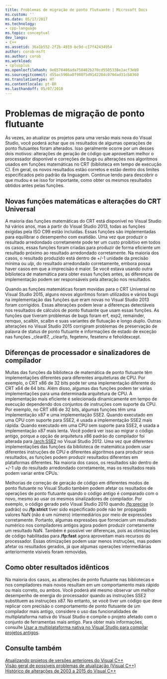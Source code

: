 ```yaml
---
title: Problemas de migração de ponto flutuante | Microsoft Docs
ms.custom: ''
ms.date: 05/17/2017
ms.technology:
- cpp-language
ms.topic: conceptual
dev_langs:
- C++
ms.assetid: 36a1b552-2f2b-4919-bc9d-c17f42434954
author: corob-msft
ms.author: corob
ms.workload:
- cplusplus
ms.openlocfilehash: 0e6578486ada758482b270cd5505338e2acf3eb9
ms.sourcegitcommit: d55ac596ba8f908f5d91d228dc070dad31cb8360
ms.translationtype: HT
ms.contentlocale: pt-BR
ms.lasthandoff: 05/07/2018
---
```

# <a name="floating-point-migration-issues"></a>Problemas de migração de ponto flutuante  
  
Às vezes, ao atualizar os projetos para uma versão mais nova do Visual Studio, você poderá achar que os resultados de algumas operações de ponto flutuantes foram alterados. Isso geralmente ocorre por um desses dois motivos: alterações de geração de código que aproveitam melhor o processador disponível e correções de bugs ou alterações nos algoritmos usados em funções matemáticas no CRT (biblioteca em tempo de execução C). Em geral, os novos resultados estão corretos e estão dentro dos limites especificados pelo padrão da linguagem. Continue lendo para descobrir o que mudou e se isso for importante, como obter os mesmos resultados obtidos antes pelas funções.  

## <a name="new-math-functions-and-universal-crt-changes"></a>Novas funções matemáticas e alterações do CRT Universal  
  
A maioria das funções matemáticas do CRT está disponível no Visual Studio há vários anos, mas a partir do Visual Studio 2013, todas as funções exigidas pela ISO C99 estão incluídas. Essas funções são implementadas para equilibrar o desempenho com exatidão. Uma vez que produzir o resultado arredondado corretamente pode ter um custo proibitivo em todos os casos, essas funções foram criadas para produzir de forma eficiente um resultado próximo ao resultado arredondado corretamente. Na maioria dos casos, o resultado produzido está dentro de +/-1 unidade da precisão mínima ou *ulp*, do resultado arredondado corretamente, embora possa haver casos em que a imprecisão é maior. Se você estava usando outra biblioteca de matemática para obter essas funções antes, as diferenças de implementação podem ser responsáveis pela alteração nos resultados.   
    
Quando as funções matemáticas foram movidas para o CRT Universal no Visual Studio 2015, alguns novos algoritmos foram utilizados e vários bugs na implementação das funções que eram novas no Visual Studio 2013 foram corrigidos. Essas alterações podem levar a diferenças detectáveis nos resultados de cálculos de ponto flutuante que usam essas funções. As funções que tiveram problemas de bugs foram erf, exp2, remainder, remquo, scalbln, scalbn e suas variantes de flutuação e longo duplo.  Outras alterações no Visual Studio 2015 corrigiram problemas de preservação de palavra de status de ponto flutuante e informações de estado de exceção nas funções _clear87, _clearfp, fegetenv, fesetenv e feholdexcept.  
  
## <a name="processor-differences-and-compiler-flags"></a>Diferenças de processador e sinalizadores de compilador  
  
Muitas das funções da biblioteca de matemática de ponto flutuante têm implementações diferentes para diferentes arquiteturas de CPU. Por exemplo, o CRT x86 de 32 bits pode ter uma implementação diferente do CRT x64 de 64 bits. Além disso, algumas das funções podem ter várias implementações para uma determinada arquitetura de CPU. A implementação mais eficiente é selecionada dinamicamente em tempo de execução dependendo dos conjuntos de instruções com suporte da CPU. Por exemplo, no CRT x86 de 32 bits, algumas funções têm uma implementação x87 e uma implementação SSE2. Quando executado em uma CPU com suporte para SSE2, é usada a implementação SSE2 mais rápida. Quando executado em uma CPU sem suporte para SSE2, é usada a implementação x87 mais lenta. Você poderá ver isso ao migrar o código antigo, porque a opção de arquitetura x86 padrão do compilador foi alterada para [/arch:SSE2](../build/reference/arch-x86.md) no Visual Studio 2012. Uma vez que diferentes implementações das funções da biblioteca de matemática podem usar diferentes instruções de CPU e diferentes algoritmos para produzir seus resultados, as funções podem produzir resultados diferentes em plataformas diferentes. Na maioria dos casos, os resultados são dentro de +/-1 ulp do resultado arredondado corretamente, mas os resultados reais podem variar entre CPUs.  
  
Melhorias de correção de geração de código em diferentes modos de ponto flutuante no Visual Studio também podem afetar os resultados de operações de ponto flutuante quando o código antigo é comparado com o novo, mesmo ao usar os mesmos sinalizadores de compilador. Por exemplo, o código gerado pelo Visual Studio 2010 quando [/fp:precise](../build/reference/fp-specify-floating-point-behavior.md) (o padrão) ou **/fp:strict** tiver sido especificado pode não ter propagado valores NaN (não é um número) intermediários por meio de expressões corretamente. Portanto, algumas expressões que forneciam um resultado numérico nos compiladores antigos agora podem produzir corretamente um resultado NaN. Também é possível ver diferenças, pois as otimizações de código habilitadas para **/fp:fast** agora aproveitam mais recursos do processador. Essas otimizações podem usar menos instruções, mas podem afetar os resultados gerados, já que algumas operações intermediárias anteriormente visíveis foram removidas.  
  
## <a name="how-to-get-identical-results"></a>Como obter resultados idênticos  
  
Na maioria dos casos, as alterações de ponto flutuante nas bibliotecas e nos compiladores mais novos resultam em um comportamento mais rápido ou mais correto, ou ambos. Você poderá até mesmo observar um melhor desempenho de energia do processador quando as instruções SSE2 substituem as instruções x87. No entanto, se você tiver um código que deve replicar com precisão o comportamento de ponto flutuante de um compilador mais antigo, considere o uso das funcionalidades de multiplataforma nativa do Visual Studio e compile o projeto afetado com o conjunto de ferramentas mais antigo. Para obter mais informações, consulte [Usar a multiplataforma nativa no Visual Studio para compilar projetos antigos](use-native-multi-targeting.md).  
  
## <a name="see-also"></a>Consulte também  
  
[Atualizando projetos de versões anteriores do Visual C++](upgrading-projects-from-earlier-versions-of-visual-cpp.md)  
[Visão geral de possíveis problemas de atualização (Visual C++)](overview-of-potential-upgrade-issues-visual-cpp.md)  
[Histórico de alterações de 2003 a 2015 do Visual C++](visual-cpp-change-history-2003-2015.md)  
